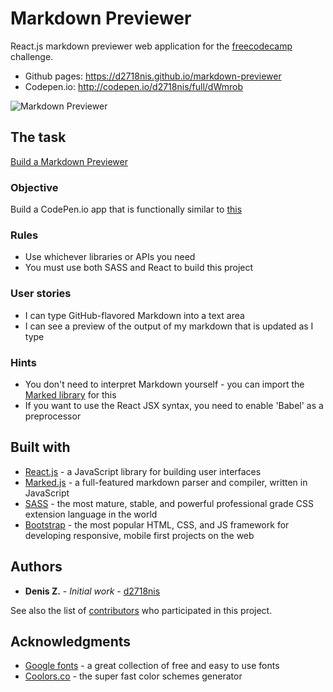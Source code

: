 Markdown Previewer
==========
React.js markdown previewer web application for the [freecodecamp](https://www.freecodecamp.com/) challenge.
* Github pages: https://d2718nis.github.io/markdown-previewer
* Codepen.io: http://codepen.io/d2718nis/full/dWmrob

![Markdown Previewer](https://d2718nis.github.io/img/portfolio10.png "Markdown Previewer")


The task
----------
[Build a Markdown Previewer](https://www.freecodecamp.com/challenges/build-a-markdown-previewer)

### Objective
Build a CodePen.io app that is functionally similar to [this](https://codepen.io/FreeCodeCamp/full/JXrLLE/)

### Rules
* Use whichever libraries or APIs you need
* You must use both SASS and React to build this project

### User stories
* I can type GitHub-flavored Markdown into a text area
* I can see a preview of the output of my markdown that is updated as I type

### Hints
* You don't need to interpret Markdown yourself - you can import the
  [Marked library](https://cdnjs.com/libraries/marked) for this
* If you want to use the React JSX syntax, you need to enable 'Babel' as a preprocessor


Built with
----------
* [React.js](https://facebook.github.io/react) - a JavaScript library for building user interfaces
* [Marked.js](https://github.com/chjj/marked) - a full-featured markdown parser and compiler, written in
  JavaScript
* [SASS](http://sass-lang.com) - the most mature, stable, and powerful professional grade CSS extension
  language in the world
* [Bootstrap](http://getbootstrap.com) - the most popular HTML, CSS, and JS framework for developing
  responsive, mobile first projects on the web


Authors
----------
* **Denis Z.** - *Initial work* - [d2718nis](https://github.com/d2718nis)

See also the list of [contributors](https://github.com/d2718nis/markdown-previewer/contributors)
who participated in this project.


Acknowledgments
----------
* [Google fonts](https://fonts.google.com) - a great collection of free and easy to use fonts
* [Coolors.co](https://coolors.co) - the super fast color schemes generator